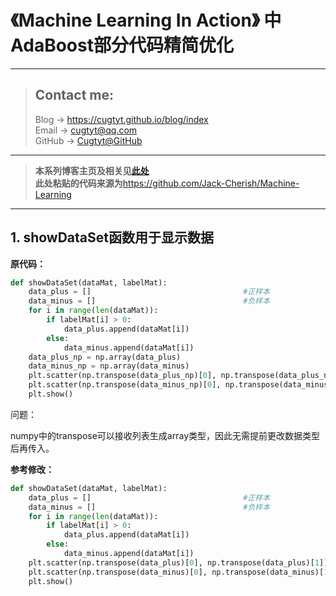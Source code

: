 # 《Machine Learning In Action》 中AdaBoost部分代码精简优化

---
> ## Contact me:
> Blog -> <https://cugtyt.github.io/blog/index>  
> Email -> <cugtyt@qq.com>  
> GitHub -> [Cugtyt@GitHub](https://github.com/Cugtyt)

---

> **本系列博客主页及相关见**[**此处**](https://cugtyt.github.io/blog/ml-in-action/index)  
> **此处粘贴的代码来源为**<https://github.com/Jack-Cherish/Machine-Learning>

---


## 1. showDataSet函数用于显示数据

**原代码：**

``` python
def showDataSet(dataMat, labelMat):
    data_plus = []                                  #正样本
    data_minus = []                                 #负样本
    for i in range(len(dataMat)):
        if labelMat[i] > 0:
            data_plus.append(dataMat[i])
        else:
            data_minus.append(dataMat[i])
    data_plus_np = np.array(data_plus)                                             #转换为numpy矩阵
    data_minus_np = np.array(data_minus)                                         #转换为numpy矩阵
    plt.scatter(np.transpose(data_plus_np)[0], np.transpose(data_plus_np)[1])        #正样本散点图
    plt.scatter(np.transpose(data_minus_np)[0], np.transpose(data_minus_np)[1])     #负样本散点图
    plt.show()

```

问题：  

numpy中的transpose可以接收列表生成array类型，因此无需提前更改数据类型后再传入。

**参考修改：**

``` python
def showDataSet(dataMat, labelMat):
    data_plus = []                                  #正样本
    data_minus = []                                 #负样本
    for i in range(len(dataMat)):
        if labelMat[i] > 0:
            data_plus.append(dataMat[i])
        else:
            data_minus.append(dataMat[i])
    plt.scatter(np.transpose(data_plus)[0], np.transpose(data_plus)[1])        #正样本散点图
    plt.scatter(np.transpose(data_minus)[0], np.transpose(data_minus)[1])     #负样本散点图
    plt.show()
```

